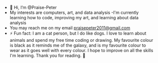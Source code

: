 - 👋 Hi, I’m @Praise-Peter
- My interests are computers, art, and data analysis
-I'm currently learning how to code, improving my art, and learning about data analysis
-  You may reach me on my email praisepeter2011@gmail.com
- ⚡ Fun fact: I am a cat person, but I do like dogs. I love to learn about animals and spend my free time coding or drawing. My favourite colour is black as it reminds me of the galaxy, and is my favourite colour to wear as it goes well with every colour. I hope to improve on all the skills I'm learning. Thank you for reading. 💖

<!---
Praise-Peter/Praise-Peter is a ✨ special ✨ repository because its `README.md` (this file) appears on your GitHub profile.
You can click the Preview link to take a look at your changes.
--->
